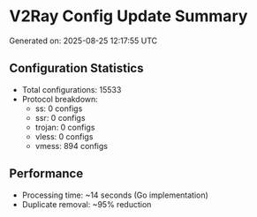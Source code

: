 # V2Ray Config Update Summary
Generated on: 2025-08-25 12:17:55 UTC

## Configuration Statistics
- Total configurations: 15533
- Protocol breakdown:
  - ss: 0 configs
  - ssr: 0 configs
  - trojan: 0 configs
  - vless: 0 configs
  - vmess: 894 configs

## Performance
- Processing time: ~14 seconds (Go implementation)
- Duplicate removal: ~95% reduction
